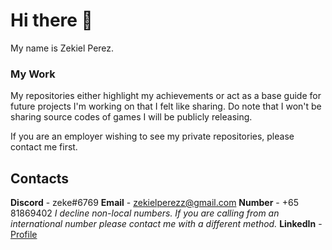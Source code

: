 # Hi there 👋
My name is Zekiel Perez. 

### My Work
My repositories either highlight my achievements or act as a base guide for future projects I'm working on that I felt like sharing. 
Do note that I won't be sharing source codes of games I will be publicly releasing.

If you are an employer wishing to see my private repositories, please contact me first.

## Contacts

**Discord** - zeke#6769
**Email** - zekielperezz@gmail.com
**Number** - +65 81869402 _I decline non-local numbers. If you are calling from an international number please contact me with a different method._
**LinkedIn** - [Profile](https://www.linkedin.com/in/zekiel-perez-7b55b6204/)



<!--
**zekeperez/zekeperez** is a ✨ _special_ ✨ repository because its `README.md` (this file) appears on your GitHub profile.

Here are some ideas to get you started:

- 🔭 I’m currently working on ...
- 🌱 I’m currently learning ...
- 👯 I’m looking to collaborate on ...
- 🤔 I’m looking for help with ...
- 💬 Ask me about ...
- 📫 How to reach me: ...
- 😄 Pronouns: ...
- ⚡ Fun fact: ...
-->
